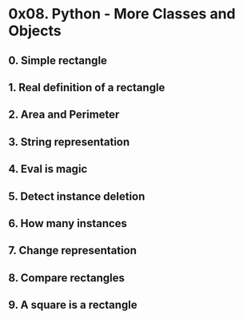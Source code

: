 # 0x08. Python - More Classes and Objects
## 0. Simple rectangle
## 1. Real definition of a rectangle
## 2. Area and Perimeter
## 3. String representation
## 4. Eval is magic
## 5. Detect instance deletion
## 6. How many instances
## 7. Change representation
## 8. Compare rectangles
## 9. A square is a rectangle
